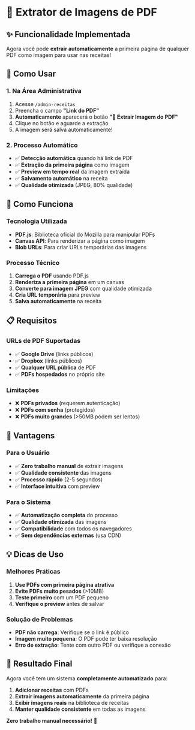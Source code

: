 # 📄 Extrator de Imagens de PDF

## ✨ Funcionalidade Implementada

Agora você pode **extrair automaticamente** a primeira página de qualquer PDF como imagem para usar nas receitas!

## 🎯 Como Usar

### 1. Na Área Administrativa
1. Acesse `/admin-receitas`
2. Preencha o campo **"Link do PDF"**
3. **Automaticamente** aparecerá o botão **"📄 Extrair Imagem do PDF"**
4. Clique no botão e aguarde a extração
5. A imagem será salva automaticamente!

### 2. Processo Automático
- ✅ **Detecção automática** quando há link de PDF
- ✅ **Extração da primeira página** como imagem
- ✅ **Preview em tempo real** da imagem extraída
- ✅ **Salvamento automático** na receita
- ✅ **Qualidade otimizada** (JPEG, 80% qualidade)

## 🔧 Como Funciona

### Tecnologia Utilizada
- **PDF.js**: Biblioteca oficial do Mozilla para manipular PDFs
- **Canvas API**: Para renderizar a página como imagem
- **Blob URLs**: Para criar URLs temporárias das imagens

### Processo Técnico
1. **Carrega o PDF** usando PDF.js
2. **Renderiza a primeira página** em um canvas
3. **Converte para imagem JPEG** com qualidade otimizada
4. **Cria URL temporária** para preview
5. **Salva automaticamente** na receita

## 📋 Requisitos

### URLs de PDF Suportadas
- ✅ **Google Drive** (links públicos)
- ✅ **Dropbox** (links públicos)
- ✅ **Qualquer URL pública** de PDF
- ✅ **PDFs hospedados** no próprio site

### Limitações
- ❌ **PDFs privados** (requerem autenticação)
- ❌ **PDFs com senha** (protegidos)
- ❌ **PDFs muito grandes** (>50MB podem ser lentos)

## 🚀 Vantagens

### Para o Usuário
- ✅ **Zero trabalho manual** de extrair imagens
- ✅ **Qualidade consistente** das imagens
- ✅ **Processo rápido** (2-5 segundos)
- ✅ **Interface intuitiva** com preview

### Para o Sistema
- ✅ **Automatização completa** do processo
- ✅ **Qualidade otimizada** das imagens
- ✅ **Compatibilidade** com todos os navegadores
- ✅ **Sem dependências externas** (usa CDN)

## 💡 Dicas de Uso

### Melhores Práticas
1. **Use PDFs com primeira página atrativa**
2. **Evite PDFs muito pesados** (>10MB)
3. **Teste primeiro** com um PDF pequeno
4. **Verifique o preview** antes de salvar

### Solução de Problemas
- **PDF não carrega**: Verifique se o link é público
- **Imagem muito pequena**: O PDF pode ter baixa resolução
- **Erro de extração**: Tente com outro PDF ou verifique a conexão

## 🎉 Resultado Final

Agora você tem um sistema **completamente automatizado** para:
1. **Adicionar receitas** com PDFs
2. **Extrair imagens automaticamente** da primeira página
3. **Exibir imagens reais** na biblioteca de receitas
4. **Manter qualidade consistente** em todas as imagens

**Zero trabalho manual necessário!** 🚀
